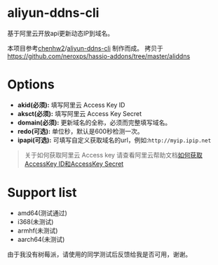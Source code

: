 # aliyun-ddns-cli

基于阿里云开放api更新动态IP到域名。

本项目参考[chenhw2](https://github.com/chenhw2)/[aliyun-ddns-cli](https://github.com/chenhw2/aliyun-ddns-cli) 制作而成。
拷贝于 https://github.com/neroxps/hassio-addons/tree/master/aliddns
# Options

* **akid(必须):** 填写阿里云 Access Key ID
* **aksct(必须):** 填写阿里云 Access Key Secret
* **domain(必须):** 更新域名的全称，必须而完整填写域名。
* **redo(可选):** 单位秒，默认是600秒检测一次。
* **ipapi(可选):** 可填写自定义获取域名的url，例如:`http://myip.ipip.net`

> 关于如何获取阿里云 Access key 请查看阿里云帮助文档[如何获取AccessKey ID和AccessKey Secret](https://help.aliyun.com/knowledge_detail/38738.html) 

# Support list

- amd64(测试通过)
- i368(未测试)
- armhf(未测试)
- aarch64(未测试)

由于我没有树莓派，请使用的同学测试后反馈给我是否可用，谢谢。
